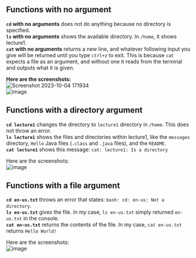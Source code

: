 ## Functions with no argument  
**`cd` with no arguments** does not do anything because no directory is specified.  
**`ls` with no arguments** shows the available directory. In `/home`, it shows lecture1.  
**`cat` with no arguments** returns a new line, and whatever following input you give will be returned until you type `ctrl+z` to exit. This is because `cat` expects a file as an argument, and without one it reads from the terminal and outputs what it is given.  

**Here are the screenshots:**  
![Screenshot 2023-10-04 171934](https://github.com/csmo1112/cse15l-lab-reports/assets/147008706/21745c2c-b900-4eac-a0c2-84430829daa4)\
![image](https://github.com/csmo1112/cse15l-lab-reports/assets/147008706/ce6112bb-0a74-4b00-99d1-85b5157f07e2)  


## Functions with a directory argument  
**`cd lecture1`** changes the directory to `lecture1` directory in `/home`. This does not throw an error.  
**`ls lecture1`** shows the files and directories within lecture1, like the `messages` directory, `Hello` Java files (`.class` and `.java` files), and the `README`.  
**`cat lecture1`** shows this message: `cat: lecture1: Is a directory`

Here are the screenshots:  
![image](https://github.com/csmo1112/cse15l-lab-reports/assets/147008706/09557f91-865a-4453-a3c0-79f04e8fd3a7)  


## Functions with a file argument  
**`cd en-us.txt`** throws an error that states: `bash: cd: en-us: Not a directory`.  
**`ls en-us.txt`** gives the file. In my case, `ls en-us.txt` simply returned `en-us.txt` in the console.  
**`cat en-us.txt`** returns the contents of the file. In my case, `cat en-us.txt` returns `Hello World!`  

Here are the screenshots:  
![image](https://github.com/csmo1112/cse15l-lab-reports/assets/147008706/a1f1b680-085f-4531-a0c2-747075916b6e)
